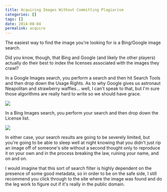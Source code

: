```yaml
---
title: Acquiring Images Without Committing Plagiarism
categories: []
tags: []
date: 2014-08-04
permalink: acquire
---
```


The easiest way to find the image you&#39;re looking for is a Bing/Google image search.

Did you know, though, that Bing and Google (and likely the other players) actually do their best to index the licenses associated with the images they crawl?
<!-- xmore -->

In a Google Images search, you perform a search and then hit Search Tools and then drop down the Usage Rights. As to why Google gives us astronaut Neapolitan and strawberry waffles... well, I can&#39;t speak to that, but I&#39;m sure those algorithms are really hard to write so we should have grace. 

![](/files/acquire_01.png)

In a Bing Images search, you perform your search and then drop down the License list.

![](/files/acquire_02.png)

In either case, your search results are going to be severely limited, but you&#39;re going to be able to sleep well at night knowing that you didn&#39;t just rip an image off of someone&#39;s site without a second thought only to reproduce it on your own and in the process breaking the law, ruining your name, and on and on.

I would imagine that this sort of search filter is highly dependent on the presence of some good metadata, so in order to be on the safe side, I still recommend you click through to the site where the image was found and do the leg work to figure out if it&#39;s really in the public domain.